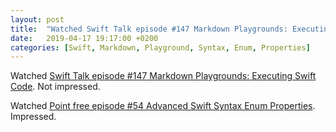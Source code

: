 ```yaml
---
layout: post
title:  "Watched Swift Talk episode #147 Markdown Playgrounds: Executing Swift Code; Watched Point free episode #54 Advanced Swift Syntax Enum Properties"
date:   2019-04-17 19:17:00 +0200
categories: [Swift, Markdown, Playground, Syntax, Enum, Properties]
---
```

Watched [Swift Talk episode #147 Markdown Playgrounds: Executing Swift Code](https://talk.objc.io/episodes/S01E147-executing-swift-code). Not impressed.

Watched [Point free episode #54 Advanced Swift Syntax Enum Properties](https://www.pointfree.co/episodes/ep54-advanced-swift-syntax-enum-properties). Impressed.
